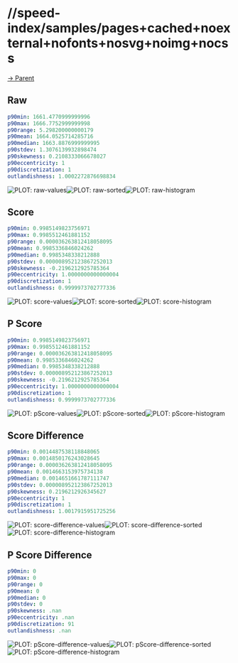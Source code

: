 
# //speed-index/samples/pages+cached+noexternal+nofonts+nosvg+noimg+nocss

[→ Parent](../..)


## Raw


```yaml
p90min: 1661.4770999999996
p90max: 1666.7752999999998
p90range: 5.298200000000179
p90mean: 1664.0525714285716
p90median: 1663.8876999999995
p90stdev: 1.3076139932898474
p90skewness: 0.2108333066678027
p90eccentricity: 1
p90discretization: 1
outlandishness: 1.0002272876698834

```

![PLOT: raw-values](./raw/values.svg)![PLOT: raw-sorted](./raw/sorted.svg)![PLOT: raw-histogram](./raw/histogram.svg)
## Score


```yaml
p90min: 0.9985149823756971
p90max: 0.9985512461881152
p90range: 0.000036263812418058095
p90mean: 0.9985336846024262
p90median: 0.9985348338212888
p90stdev: 0.000008952123867252013
p90skewness: -0.2196212925785364
p90eccentricity: 1.0000000000000004
p90discretization: 1
outlandishness: 0.9999973702777336

```

![PLOT: score-values](./score/values.svg)![PLOT: score-sorted](./score/sorted.svg)![PLOT: score-histogram](./score/histogram.svg)
## P Score


```yaml
p90min: 0.9985149823756971
p90max: 0.9985512461881152
p90range: 0.000036263812418058095
p90mean: 0.9985336846024262
p90median: 0.9985348338212888
p90stdev: 0.000008952123867252013
p90skewness: -0.2196212925785364
p90eccentricity: 1.0000000000000004
p90discretization: 1
outlandishness: 0.9999973702777336

```

![PLOT: pScore-values](./pScore/values.svg)![PLOT: pScore-sorted](./pScore/sorted.svg)![PLOT: pScore-histogram](./pScore/histogram.svg)
## Score Difference


```yaml
p90min: 0.0014487538118848065
p90max: 0.0014850176243028645
p90range: 0.000036263812418058095
p90mean: 0.0014663153975734138
p90median: 0.0014651661787111747
p90stdev: 0.000008952123867252013
p90skewness: 0.2196212926345627
p90eccentricity: 1
p90discretization: 1
outlandishness: 1.0017915951725256

```

![PLOT: score-difference-values](./score-difference/values.svg)![PLOT: score-difference-sorted](./score-difference/sorted.svg)![PLOT: score-difference-histogram](./score-difference/histogram.svg)
## P Score Difference


```yaml
p90min: 0
p90max: 0
p90range: 0
p90mean: 0
p90median: 0
p90stdev: 0
p90skewness: .nan
p90eccentricity: .nan
p90discretization: 91
outlandishness: .nan

```

![PLOT: pScore-difference-values](./pScore-difference/values.svg)![PLOT: pScore-difference-sorted](./pScore-difference/sorted.svg)![PLOT: pScore-difference-histogram](./pScore-difference/histogram.svg)
